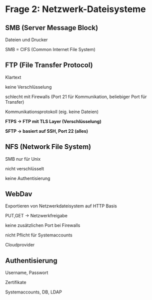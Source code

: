 # Frage 2: Netzwerk-Dateisysteme

## SMB (Server Message Block)

Dateien und Drucker

SMB = CIFS (Common Internet File System)

## FTP (File Transfer Protocol)

Klartext

keine Verschlüsselung

schlecht mit Firewalls (Port 21 für Kommunikation, beliebiger Port für Transfer)

Kommunikationsprotokoll (eig. keine Dateien)

**FTPS → FTP mit TLS Layer (Verschlüsselung)**

**SFTP → basiert auf SSH, Port 22 (alles)**

## NFS (Network File System)

SMB nur für Unix

nicht verschlüsselt

keine Authentisierung

## WebDav

Exportieren von Netzwerkdateisystem auf HTTP Basis

PUT,GET → Netzwerkfreigabe

keine zusätzlichen Port bei Firewalls

nicht Pflicht für Systemaccounts

Cloudprovider

## Authentisierung

Username, Passwort

Zertifikate

Systemaccounts, DB, LDAP